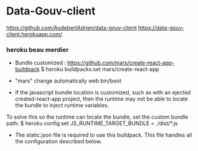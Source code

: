 # Data-Gouv-client

https://github.com/AudebertAdrien/data-gouv-client
https://data-gouv-client.herokuapp.com/

### heroku beau merdier

- Bundle customized :
  https://github.com/mars/create-react-app-buildpack
  $ heroku buildpacks:set mars/create-react-app

- "mars" change automatically web bin/boot

- If the javascript bundle location is customized, such as with an ejected created-react-app project, then the runtime may not be able to locate the bundle to inject runtime variables.

To solve this so the runtime can locate the bundle, set the custom bundle path:
$ heroku config:set JS_RUNTIME_TARGET_BUNDLE = ./dist/\*.js

- The static.json file is required to use this buildpack. This file handles all the configuration described below.
